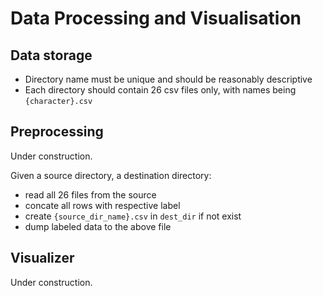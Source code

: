 # Data Processing and Visualisation

## Data storage

- Directory name must be unique and should be reasonably descriptive
- Each directory should contain 26 csv files only, with names being `{character}.csv`

## Preprocessing

Under construction.

Given a source directory, a destination directory:

- read all 26 files from the source
- concate all rows with respective label
- create `{source_dir_name}.csv` in `dest_dir` if not exist
- dump labeled data to the above file

## Visualizer

Under construction.
